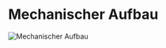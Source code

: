 # Mechanischer Aufbau

<p style="align-items: center">
    <img src="/aufbau.png" alt="Mechanischer Aufbau" style="display: blick; margin-left: auto; margin-right: auto; max-width: 80%">
</p>
